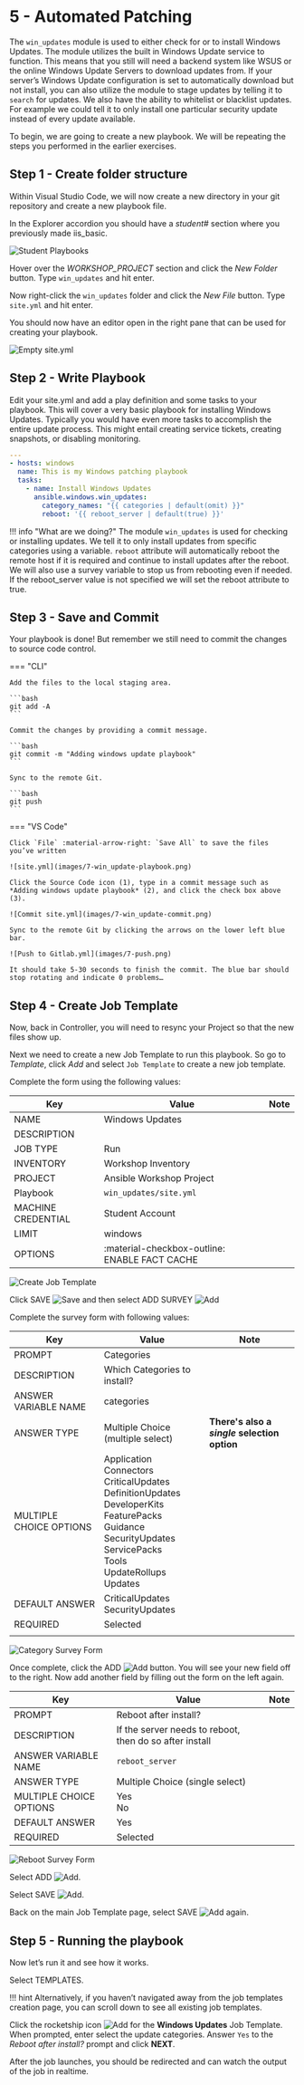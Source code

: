 # 5 - Automated Patching

The `win_updates` module is used to either check for or to install Windows Updates. The module utilizes the built in Windows Update service to function. This means that you still will need a backend system like WSUS or the online Windows Update Servers to download updates from. If your server’s Windows Update configuration is set to automatically download but not install, you can also utilize the module to stage updates by telling it to `search` for updates. We also have the ability to whitelist or blacklist updates. For example we could tell it to only install one particular security update instead of every update available.

To begin, we are going to create a new playbook. We will be repeating the steps you performed in the earlier exercises.

## Step 1 - Create folder structure

Within Visual Studio Code, we will now create a new directory in your git repository and create a new playbook file.

In the Explorer accordion you should have a *student\#* section where you previously made iis\_basic.

![Student Playbooks](images/7-vscode-existing-folders.png)

Hover over the *WORKSHOP_PROJECT* section and click the *New Folder* button. Type `win_updates` and hit enter.

Now right-click the `win_updates` folder and click the *New File* button. Type `site.yml` and hit enter.

You should now have an editor open in the right pane that can be used for creating your playbook.

![Empty site.yml](images/7-create-win_updates.png)

## Step 2 - Write Playbook

Edit your site.yml and add a play definition and some tasks to your playbook. This will cover a very basic playbook for installing Windows Updates. Typically you would have even more tasks to accomplish the entire update process. This might entail creating service tickets, creating snapshots, or disabling monitoring.

```yaml
---
- hosts: windows
  name: This is my Windows patching playbook
  tasks:
    - name: Install Windows Updates
      ansible.windows.win_updates:
        category_names: "{{ categories | default(omit) }}"
        reboot: '{{ reboot_server | default(true) }}'
```

!!! info "What are we doing?"
    The module `win_updates` is used for checking or installing updates. We tell it to only install updates from specific categories using a variable. `reboot` attribute will automatically reboot the remote host if it is required and continue to install updates after the reboot. We will also use a survey variable to stop us from rebooting even if needed. If the reboot\_server value is not specified we will set the reboot attribute to true.

## Step 3 - Save and Commit

Your playbook is done! But remember we still need to commit the changes to source code control.

=== "CLI"

    Add the files to the local staging area.

    ```bash
    git add -A
    ```

    Commit the changes by providing a commit message.

    ```bash
    git commit -m "Adding windows update playbook"
    ```

    Sync to the remote Git.

    ```bash
    git push
    ```

=== "VS Code"

    Click `File` :material-arrow-right: `Save All` to save the files you’ve written

    ![site.yml](images/7-win_update-playbook.png)

    Click the Source Code icon (1), type in a commit message such as *Adding windows update playbook* (2), and click the check box above (3).

    ![Commit site.yml](images/7-win_update-commit.png)

    Sync to the remote Git by clicking the arrows on the lower left blue bar.

    ![Push to Gitlab.yml](images/7-push.png)

    It should take 5-30 seconds to finish the commit. The blue bar should stop rotating and indicate 0 problems…

## Step 4 - Create Job Template

Now, back in Controller, you will need to resync your Project so that the new files show up.

Next we need to create a new Job Template to run this playbook. So go to *Template*, click *Add* and select `Job Template` to create a new job template.

Complete the form using the following values:

| Key                | Value                                         | Note |
| ------------------ | --------------------------------------------- | ---- |
| NAME               | Windows Updates                               |      |
| DESCRIPTION        |                                               |      |
| JOB TYPE           | Run                                           |      |
| INVENTORY          | Workshop Inventory                            |      |
| PROJECT            | Ansible Workshop Project                      |      |
| Playbook           | `win_updates/site.yml`                        |      |
| MACHINE CREDENTIAL | Student Account                               |      |
| LIMIT              | windows                                       |      |
| OPTIONS            | :material-checkbox-outline: ENABLE FACT CACHE |      |

![Create Job Template](images/7-win_update-template.png)

Click SAVE ![Save](images/at_save.png) and then select ADD SURVEY
![Add](images/at_add_survey.png)

Complete the survey form with following values:

| Key                     | Value                                                                                                                                                  | Note                                         |
|-------------------------|--------------------------------------------------------------------------------------------------------------------------------------------------------|----------------------------------------------|
| PROMPT                  | Categories                                                                                                                                             |                                              |
| DESCRIPTION             | Which Categories to install?                                                                                                                           |                                              |
| ANSWER VARIABLE NAME    | categories                                                                                                                                             |                                              |
| ANSWER TYPE             | Multiple Choice (multiple select)                                                                                                                      | **There's also a *single* selection option** |
| MULTIPLE CHOICE OPTIONS |  Application<br>Connectors<br>CriticalUpdates<br>DefinitionUpdates<br>DeveloperKits<br>FeaturePacks Guidance<br>SecurityUpdates<br>ServicePacks<br>Tools<br>UpdateRollups<br>Updates |                                              |
| DEFAULT ANSWER          |  CriticalUpdates<br>SecurityUpdates                                                                                                                       |                                              |
| REQUIRED                | Selected                                                                                                                                               |                                              |
|                         |                                                                                                                                                        |                                              |

![Category Survey Form](images/7-category-survey.png)

Once complete, click the ADD ![Add](images/at_add.png) button. You will see your new field off to the right. Now add another field by filling out the form on the left again.

| Key                     | Value                                                   | Note |
|-------------------------|---------------------------------------------------------|------|
| PROMPT                  | Reboot after install?                                   |      |
| DESCRIPTION             | If the server needs to reboot, then do so after install |      |
| ANSWER VARIABLE NAME    | `reboot_server`                                         |      |
| ANSWER TYPE             | Multiple Choice (single select)                         |      |
| MULTIPLE CHOICE OPTIONS | Yes<br>No                                               |      |
| DEFAULT ANSWER          | Yes                                                     |      |
| REQUIRED                | Selected                                                |      |

![Reboot Survey Form](images/7-reboot-survey.png)

Select ADD ![Add](images/at_add.png).

Select SAVE ![Add](images/at_save.png).

Back on the main Job Template page, select SAVE ![Add](images/at_save.png) again.

## Step 5 - Running the playbook

Now let’s run it and see how it works.

Select TEMPLATES.

!!! hint
    Alternatively, if you haven’t navigated away from the job templates creation page, you can scroll down to see all existing job templates.

Click the rocketship icon ![Add](images/at_launch_icon.png) for the **Windows Updates** Job Template.  
When prompted, enter select the update categories. Answer `Yes` to the *Reboot after install?* prompt and click **NEXT**.

After the job launches, you should be redirected and can watch the output of the job in realtime.
